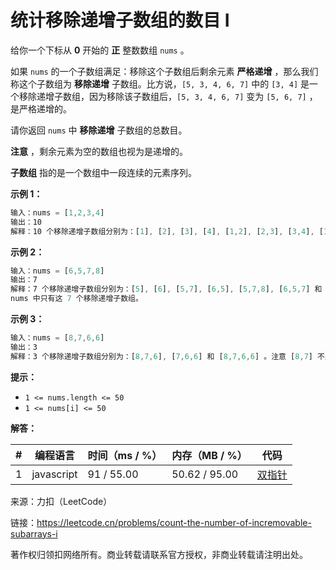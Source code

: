 # 统计移除递增子数组的数目 I  

给你一个下标从 **0** 开始的 **正** 整数数组 `nums` 。

如果 `nums` 的一个子数组满足：移除这个子数组后剩余元素 **严格递增** ，那么我们称这个子数组为 **移除递增** 子数组。比方说，`[5, 3, 4, 6, 7]` 中的 `[3, 4]` 是一个移除递增子数组，因为移除该子数组后，`[5, 3, 4, 6, 7]` 变为 `[5, 6, 7]` ，是严格递增的。

请你返回 `nums` 中 **移除递增** 子数组的总数目。

**注意** ，剩余元素为空的数组也视为是递增的。

**子数组** 指的是一个数组中一段连续的元素序列。

**示例 1：**

``` javascript
输入：nums = [1,2,3,4]
输出：10
解释：10 个移除递增子数组分别为：[1], [2], [3], [4], [1,2], [2,3], [3,4], [1,2,3], [2,3,4] 和 [1,2,3,4]。移除任意一个子数组后，剩余元素都是递增的。注意，空数组不是移除递增子数组。
```

**示例 2：**

``` javascript
输入：nums = [6,5,7,8]
输出：7
解释：7 个移除递增子数组分别为：[5], [6], [5,7], [6,5], [5,7,8], [6,5,7] 和 [6,5,7,8] 。
nums 中只有这 7 个移除递增子数组。
```

**示例 3：**

``` javascript
输入：nums = [8,7,6,6]
输出：3
解释：3 个移除递增子数组分别为：[8,7,6], [7,6,6] 和 [8,7,6,6] 。注意 [8,7] 不是移除递增子数组因为移除 [8,7] 后 nums 变为 [6,6] ，它不是严格递增的。
```

**提示：**

- `1 <= nums.length <= 50`
- `1 <= nums[i] <= 50`

**解答：**

**#**|**编程语言**|**时间（ms / %）**|**内存（MB / %）**|**代码**
--|--|--|--|--
1|javascript|91 / 55.00|50.62 / 95.00|[双指针](./javascript/ac_v1.js)

来源：力扣（LeetCode）

链接：https://leetcode.cn/problems/count-the-number-of-incremovable-subarrays-i

著作权归领扣网络所有。商业转载请联系官方授权，非商业转载请注明出处。
